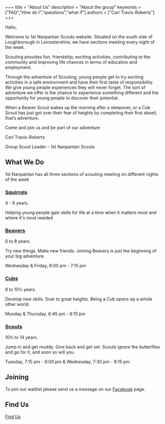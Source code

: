 +++
title = "About Us"
description = "About the group"
keywords = ["FAQ","How do I","questions","what if"]
authors = ["Carl Travis-Roberts"]
+++


Hello,

Welcome to 1st Nanpantan Scouts website. Situated on the south side of Loughborough in Leicestershire, we have sections meeting every night of the week.

Scouting provides fun, friendship, exciting activities, contributing to the community and improving life chances in terms of education and employment.

Through the adventure of Scouting, young people get to try exciting activities in a safe environment and have their first taste of responsibility. We give young people experiences they will never forget. The sort of adventure we offer is the chance to experience something different and the opportunity for young people to discover their potential.

When a Beaver Scout wakes up the morning after a sleepover, or a Cub Scout has just got over their fear of heights by completing their first abseil, that’s adventure.

Come and join us and be part of our adventure

Carl Travis-Roberts

Group Scout Leader – 1st Nanpantan Scouts

## What We Do

1st Nanpantan has all three sections of scouting meeting on different nights of the week 

### [Squirrals](https://www.scouts.org.uk/squirrals)

4 - 6 years. 

Helping young people gain skills for life at a time when it matters most and where it's most needed

### [Beavers](https://www.scouts.org.uk/beavers)

6 to 8 years. 

Try new things. Make new friends. Joining Beavers is just the beginning of your big adventure.

Wednesday & Friday, 6:00 pm - 7:15 pm

### [Cubs](https://www.scouts.org.uk/cubs) 

8 to 10½ years. 

Develop new skills. Soar to great heights. Being a Cub opens up a whole other world.

Monday & Thursday, 6:45 pm - 8:15 pm

### [Scouts](https://www.scouts.org.uk/scouts)

10½ to 14 years. 

Jump in and get muddy. Give back and get set. Scouts ignore the butterflies and go for it, and soon so will you.

Tuesday, 7:15 pm - 9:00 pm & Wednesday, 7:30 pm - 9:15 pm

## Joining

To join our waitlist please send us a message on our [Facebook](https://www.facebook.com/NanpantanScouts) page. 

## Find Us

[Find Us](https://goo.gl/maps/X8FtP2yMQGx)
